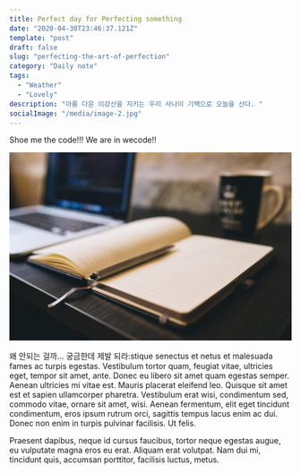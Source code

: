 ```yaml
---
title: Perfect day for Perfecting something
date: "2020-04-30T23:46:37.121Z"
template: "post"
draft: false
slug: "perfecting-the-art-of-perfection"
category: "Daily note"
tags:
  - "Weather"
  - "Lovely"
description: "아름 다운 이강산을 지키는 우리 사나이 기백으로 오늘을 산다. "
socialImage: "/media/image-2.jpg"
---
```


Shoe me the code!!! We are in wecode!!

![Nulla faucibus vestibulum eros in tempus. Vestibulum tempor imperdiet velit nec dapibus](/media/image-2.jpg)

왜 안되는 걸까... 궁금한데 제발 되라:stique senectus et netus et malesuada fames ac turpis egestas. Vestibulum tortor quam, feugiat vitae, ultricies eget, tempor sit amet, ante. Donec eu libero sit amet quam egestas semper. Aenean ultricies mi vitae est. Mauris placerat eleifend leo. Quisque sit amet est et sapien ullamcorper pharetra. Vestibulum erat wisi, condimentum sed, commodo vitae, ornare sit amet, wisi. Aenean fermentum, elit eget tincidunt condimentum, eros ipsum rutrum orci, sagittis tempus lacus enim ac dui. Donec non enim in turpis pulvinar facilisis. Ut felis. 

Praesent dapibus, neque id cursus faucibus, tortor neque egestas augue, eu vulputate magna eros eu erat. Aliquam erat volutpat. Nam dui mi, tincidunt quis, accumsan porttitor, facilisis luctus, metus.
